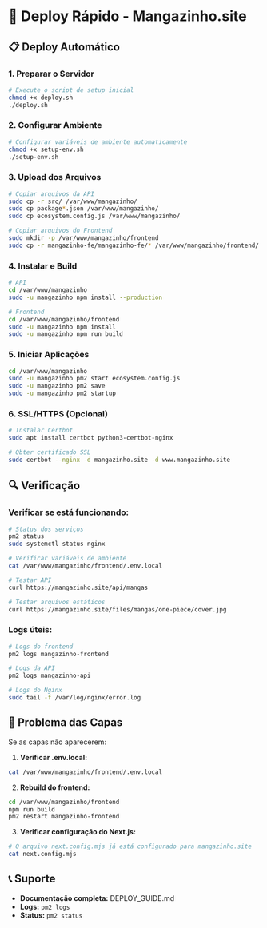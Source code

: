 # 🚀 Deploy Rápido - Mangazinho.site

## 📋 Deploy Automático

### 1. Preparar o Servidor
```bash
# Execute o script de setup inicial
chmod +x deploy.sh
./deploy.sh
```

### 2. Configurar Ambiente
```bash
# Configurar variáveis de ambiente automaticamente
chmod +x setup-env.sh
./setup-env.sh
```

### 3. Upload dos Arquivos
```bash
# Copiar arquivos da API
sudo cp -r src/ /var/www/mangazinho/
sudo cp package*.json /var/www/mangazinho/
sudo cp ecosystem.config.js /var/www/mangazinho/

# Copiar arquivos do Frontend
sudo mkdir -p /var/www/mangazinho/frontend
sudo cp -r mangazinho-fe/mangazinho-fe/* /var/www/mangazinho/frontend/
```

### 4. Instalar e Build
```bash
# API
cd /var/www/mangazinho
sudo -u mangazinho npm install --production

# Frontend
cd /var/www/mangazinho/frontend
sudo -u mangazinho npm install
sudo -u mangazinho npm run build
```

### 5. Iniciar Aplicações
```bash
cd /var/www/mangazinho
sudo -u mangazinho pm2 start ecosystem.config.js
sudo -u mangazinho pm2 save
sudo -u mangazinho pm2 startup
```

### 6. SSL/HTTPS (Opcional)
```bash
# Instalar Certbot
sudo apt install certbot python3-certbot-nginx

# Obter certificado SSL
sudo certbot --nginx -d mangazinho.site -d www.mangazinho.site
```

## 🔍 Verificação

### Verificar se está funcionando:
```bash
# Status dos serviços
pm2 status
sudo systemctl status nginx

# Verificar variáveis de ambiente
cat /var/www/mangazinho/frontend/.env.local

# Testar API
curl https://mangazinho.site/api/mangas

# Testar arquivos estáticos
curl https://mangazinho.site/files/mangas/one-piece/cover.jpg
```

### Logs úteis:
```bash
# Logs do frontend
pm2 logs mangazinho-frontend

# Logs da API
pm2 logs mangazinho-api

# Logs do Nginx
sudo tail -f /var/log/nginx/error.log
```

## 🚨 Problema das Capas

Se as capas não aparecerem:

1. **Verificar .env.local:**
```bash
cat /var/www/mangazinho/frontend/.env.local
```

2. **Rebuild do frontend:**
```bash
cd /var/www/mangazinho/frontend
npm run build
pm2 restart mangazinho-frontend
```

3. **Verificar configuração do Next.js:**
```bash
# O arquivo next.config.mjs já está configurado para mangazinho.site
cat next.config.mjs
```

## 📞 Suporte

- **Documentação completa:** DEPLOY_GUIDE.md
- **Logs:** `pm2 logs`
- **Status:** `pm2 status`
